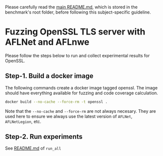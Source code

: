 Please carefully read the [main README.md](../../../README.md), which is stored in the benchmark's root folder, before following this subject-specific guideline.

# Fuzzing OpenSSL TLS server with AFLNet and AFLnwe
Please follow the steps below to run and collect experimental results for OpenSSL.

## Step-1. Build a docker image
The following commands create a docker image tagged openssl. The image should have everything available for fuzzing and code coverage calculation.

```bash
docker build --no-cache --force-rm -t openssl .
```
Note that the `--no-cache` and `--force-rm` are not always necesary.
They are used here to ensure we always use the latest version of `AFLNet`, `AFLNetLegion`, etc.


## Step-2. Run experiments

See [README.md](https://github.com/Alan32Liu/ProFuzzBench/tree/temp/scripts) of `run_all`
```
